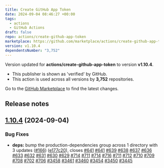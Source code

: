 ```yaml
---
title: Create GitHub App Token
date: 2024-09-04 08:46:27 +00:00
tags:
  - actions
  - GitHub Actions
draft: false
repo: actions/create-github-app-token
marketplace: https://github.com/marketplace/actions/create-github-app-token
version: v1.10.4
dependentsNumber: "3,752"
---
```



Version updated for **actions/create-github-app-token** to version **v1.10.4**.
- This publisher is shown as 'verified' by GitHub.
- This action is used across all versions by **3,752** repositories.

Go to the [GitHub Marketplace](https://github.com/marketplace/actions/create-github-app-token) to find the latest changes.

## Release notes

## [1.10.4](https://github.com/actions/create-github-app-token/compare/v1.10.3...v1.10.4) (2024-09-04)


### Bug Fixes

* **deps:** bump the production-dependencies group across 1 directory with 3 updates ([#166](https://github.com/actions/create-github-app-token/issues/166)) ([e177c20](https://github.com/actions/create-github-app-token/commit/e177c20e0f736e68f4a37ffee6aa32c73da13988)), closes [#641](https://github.com/actions/create-github-app-token/issues/641) [#641](https://github.com/actions/create-github-app-token/issues/641) [#639](https://github.com/actions/create-github-app-token/issues/639) [#638](https://github.com/actions/create-github-app-token/issues/638) [#637](https://github.com/actions/create-github-app-token/issues/637) [#636](https://github.com/actions/create-github-app-token/issues/636) [#633](https://github.com/actions/create-github-app-token/issues/633) [#632](https://github.com/actions/create-github-app-token/issues/632) [#631](https://github.com/actions/create-github-app-token/issues/631) [#630](https://github.com/actions/create-github-app-token/issues/630) [#629](https://github.com/actions/create-github-app-token/issues/629) [#714](https://github.com/actions/create-github-app-token/issues/714) [#711](https://github.com/actions/create-github-app-token/issues/711) [#714](https://github.com/actions/create-github-app-token/issues/714) [#716](https://github.com/actions/create-github-app-token/issues/716) [#711](https://github.com/actions/create-github-app-token/issues/711) [#712](https://github.com/actions/create-github-app-token/issues/712) [#710](https://github.com/actions/create-github-app-token/issues/710) [#709](https://github.com/actions/create-github-app-token/issues/709) [#708](https://github.com/actions/create-github-app-token/issues/708) [#702](https://github.com/actions/create-github-app-token/issues/702) [#706](https://github.com/actions/create-github-app-token/issues/706) [#3458](https://github.com/actions/create-github-app-token/issues/3458) [#3461](https://github.com/actions/create-github-app-token/issues/3461) [#3460](https://github.com/actions/create-github-app-token/issues/3460) [#3454](https://github.com/actions/create-github-app-token/issues/3454) [#3450](https://github.com/actions/create-github-app-token/issues/3450) [#3445](https://github.com/actions/create-github-app-token/issues/3445)




